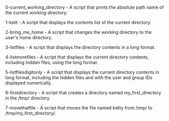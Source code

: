 0-current_working_directory - A script that prints the absolute path name of the current working directory.

1-listit - A script that displays the contents list of the current directory.

2-bring_me_home - A script that changes the working directory to the user's home directory.

3-listfiles - A script that displays the directory contents in a long format.

4-listmorefiles - A script that displays the current directory contents, including hidden files, using the long format.

5-listfilesdigitonly - A script that displays the current directory contents in long format, including the hidden files and with the user and group IDs displayed numerically.

6-firstdirectory - A script that creates a directory named my_first_directory in the /tmp/ directory.

7-movethatfile - A script that moves the file named betty from /tmp/ to /tmp/my_first_directory/. 
